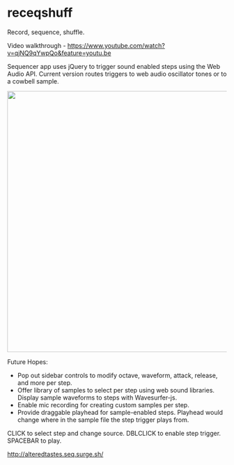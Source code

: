 # receqshuff
Record, sequence, shuffle.  
  
Video walkthrough - https://www.youtube.com/watch?v=qjNQ9qYwpQo&feature=youtu.be

Sequencer app uses jQuery to trigger sound enabled steps using the Web Audio API. Current version routes triggers to web audio oscillator tones or to a cowbell sample.  
  
  <img src="https://cloud.githubusercontent.com/assets/14845097/17035091/738db2da-4f3a-11e6-8808-f4f7222e74b2.png" width="600px"/>
  
Future Hopes:  
- Pop out sidebar controls to modify octave, waveform, attack, release, and more per step.  
- Offer library of samples to select per step using web sound libraries. Display sample waveforms to steps with Wavesurfer-js.
- Enable mic recording for creating custom samples per step.  
- Provide draggable playhead for sample-enabled steps. Playhead would change where in the sample file the step trigger plays from.  

CLICK to select step and change source.
DBLCLICK to enable step trigger.
SPACEBAR to play.

http://alteredtastes.seq.surge.sh/
